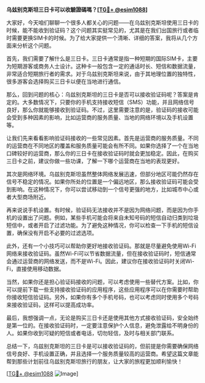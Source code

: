 **乌兹别克斯坦三日卡可以收驗證碼嗎？[[TG💪+ @esim1088](https://t.me/s/esim1088)]**

大家好，今天咱们聊聊一个很多人都关心的问题——在乌兹别克斯坦使用三日卡的时候，能不能收到验证码？这个问题其实挺常见的，尤其是在我们出国旅行或者临时需要更换SIM卡的时候。为了给大家提供一个清晰、详细的答案，我将从几个方面来分析这个问题。

首先，我们需要了解什么是三日卡。三日卡通常是指一种短期的国际SIM卡，主要为短期游客或商务人士设计。这种卡一般包含一定的通话时长、短信和数据流量，非常适合短期旅行者的需求。对于乌兹别克斯坦来说，由于其地理位置的独特性，很多游客会选择购买三日卡以便在当地进行通信。

那么，回到问题的核心：乌兹别克斯坦的三日卡是否可以接收验证码呢？答案是肯定的。大多数情况下，只要你的手机支持接收短信（SMS）功能，并且网络信号良好，那么你就能够接收到验证码。不过，这里需要注意的是，验证码的接收可能会受到多种因素的影响，比如运营商的服务质量、当地的网络环境以及手机设置等。

让我们先来看看影响验证码接收的一些常见因素。首先是运营商的服务质量。不同的运营商在不同地区的覆盖和服务质量可能会有所不同。如果你选择了一个在当地口碑较好的运营商，那么你的三日卡在接收验证码时就会更加稳定。因此，在购买三日卡之前，建议你做一些功课，了解一下哪个运营商在当地的表现更好。

其次是网络环境。乌兹别克斯坦虽然整体网络发展迅速，但部分地区可能仍然存在信号不稳定的情况。如果你所处的位置是一个偏远地区，那么接收验证码可能会受到影响。在这种情况下，你可以尝试移动到一个信号更强的地方，比如城市中心或者大型商场附近。

再来说说手机设置。有时候，验证码无法接收并不是因为网络问题，而是因为你手机的设置出了问题。例如，某些手机可能会将来自未知号码的短信自动归类到垃圾短信中，或者开启了过滤功能。为了避免这种情况，你可以检查一下手机的短信设置，确保没有开启不必要的过滤选项。

此外，还有一个小技巧可以帮助你更好地接收验证码。那就是尽量避免使用Wi-Fi网络来接收验证码。虽然Wi-Fi可以节省数据流量，但在接收验证码时，短信通常会通过运营商的网络发送，而不是Wi-Fi。因此，建议你在接收验证码时关闭Wi-Fi，直接使用移动数据。

当然，如果你还是担心验证码接收的问题，可以考虑使用一些替代方案。比如，你可以提前下载一些支持接收验证码的应用程序，这些应用程序可以在你需要时帮助你接收短信验证码。另外，如果你有多个手机号码，也可以考虑同时使用多个号码来接收验证码，这样可以提高成功率。

最后，我想强调一点，无论是购买三日卡还是使用其他方式接收验证码，安全始终是第一位的。在接收验证码时，一定要注意保护个人信息，避免泄露给不明身份的人。如果你收到可疑的短信或者电话，切勿轻信，及时与相关部门联系。

总结一下，乌兹别克斯坦的三日卡是可以接收验证码的，但前提是你需要确保网络信号良好、手机设置正确，并且选择一个服务质量较高的运营商。希望这篇文章能帮到那些计划前往乌兹别克斯坦旅行的朋友，让大家的旅程更加顺利愉快！

[[TG💪+ @esim1088](https://t.me/s/esim1088) ![Image](https://i.postimg.cc/4NQfJmqS/Snipaste-2025-05-13-00-14-12.png)]
